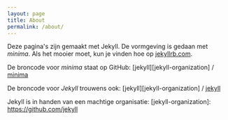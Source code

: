 ```yaml
---
layout: page
title: About
permalink: /about/
---
```


Deze pagina's zijn gemaakt met Jekyll. De vormgeving is gedaan met *minima*.
Als het mooier moet, kun je vinden hoe op [jekyllrb.com](https://jekyllrb.com/).

De broncode voor *minima* staat op GitHub:
[jekyll][jekyll-organization] /
[minima](https://github.com/jekyll/minima)

De broncode voor *Jekyll* trouwens ook:
[jekyll][jekyll-organization] /
[jekyll](https://github.com/jekyll/jekyll)

Jekyll is in handen van een machtige organisatie:
[jekyll-organization]: https://github.com/jekyll
